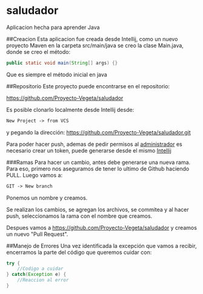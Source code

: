 # saludador
Aplicacion hecha para aprender Java

##Creacion
Esta aplicacion fue creada desde Intellij, como un nuevo proyecto Maven
en la carpeta src/main/java se creo la clase Main.java, donde se creo el método:


```java
public static void main(String[] args) {}
```

Que es siempre el método inicial en java

##Repositorio
Este proyecto puede encontrarse en el repositorio:

https://github.com/Proyecto-Vegeta/saludador

Es posible clonarlo localmente desde Intellij desde:

```markdown
New Project -> from VCS
```

y pegando la dirección: https://github.com/Proyecto-Vegeta/saludador.git

Para poder hacer push, ademas de pedir permisos al [administrador](manquius@gmail.com) es necesario crear un token, puede generarse desde el mismo [Intellij](https://www.jetbrains.com/help/idea/github.html#register-account)


###Ramas
Para hacer un cambio, antes debe generarse una nueva rama. Para eso, primero nos aseguramos de tener lo ultimo de Github haciendo PULL. Luego vamos a:

```markdown
GIT -> New branch
```

Ponemos un nombre y creamos.

Se realizan los cambios, se agregan los archivos, se commitea y al hacer push, seleccionamos la rama con el nombre que creamos.

Despues vamos a https://github.com/Proyecto-Vegeta/saludador y creamos un nuevo "Pull Request".


##Manejo de Errores
Una vez identificada la excepción que vamos a recibir, encerramos la parte del código que queremos cuidar con:

```java
try {
    //Codigo a cuidar
} catch(Exception e) {
    //Reaccion al error
}
```
